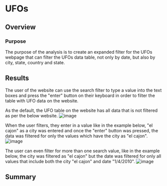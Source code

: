 # UFOs

## Overview

### Purpose
The purpose of the analysis is to create an expanded filter for the UFOs webpage that can filter the UFOs data table, not only by date, but also by city, state, country and state. 

## Results

The user of the website can use the search filter to type a value into the text boxes and press the "enter" button on their keyboard in order to filter the table with UFO data on the website. 

As the default, the UFO table on the website has all data that is not filtered as per the below website.
![image](https://user-images.githubusercontent.com/108503112/202320966-06560eb3-2b05-4928-a421-e9b499a33eb1.png)

When the user filters, they enter in a value like in the example below, "el cajon" as a city was entered and once the "enter" button was pressed, the data was filtered for only the values which have the city as "el cajon".
![image](https://user-images.githubusercontent.com/108503112/202319522-f72dbac8-545f-4e25-8dde-1dc8029f57c5.png)

The user can even filter for more than one search value, like in the example below, the city was filtered as "el cajon" but the date was filtered for only all values that include both the city "el cajon" and date "1/4/2010".
![image](https://user-images.githubusercontent.com/108503112/202322955-36f2c65d-3058-4488-b878-77af43a944df.png)


## Summary

